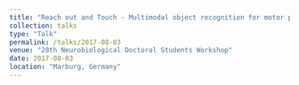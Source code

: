 ```yaml
---
title: "Reach out and Touch - Multimodal object recognition for motor planning in primates"
collection: talks
type: "Talk"
permalink: /talks/2017-08-03
venue: "28th Neurobiological Doctoral Students Workshop"
date: 2017-08-03
location: "Marburg, Germany"
---
```


